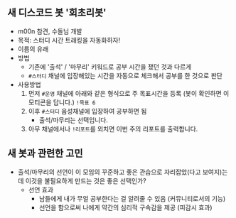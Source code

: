 ## 새 디스코드 봇 '회초리봇'

- m00n 참견, 수돌님 개발
- 목적: 스터디 시간 트래킹을 자동화하자! 
- 이름의 유래
- 방법
	- 기존에 '출석' / '마무리' 키워드로 공부 시간을 쟀던 것과 다르게
	- `#스터디` 채널에 입장해있는 시간을 자동으로 체크해서 공부를 한 것으로 판단
- 사용방법
	1. 먼저 `#운영` 채널에 아래와 같은 형식으로 주 목표시간을 등록 (봇이 확인하면 이모티콘을 답니다.)
	   `!목표 6` 
	2.  이후 `#스터디` 음성채널에 입장하여 공부하면 됨
		- 출석/마무리는 선택입니다.
	3. 아무 채널에서나 `!리포트`를 외치면 이번 주의 리포트를 출력합니다.

## 새 봇과 관련한 고민

- 출석/마무리의 선언이 이 모임의 꾸준하고 좋은 관습으로 자리잡았(다고 보여지)는데 이것을 불필요하게 만드는 것은 좋은 선택인가?
	- 선언 효과
		- 남들에게 내가 무얼 공부한다는 걸 알려줄 수 있음 (커뮤니티로서의 기능)
		- 선언을 함으로써 나에게 약간의 심리적 구속감을 제공 (피감시 효과)